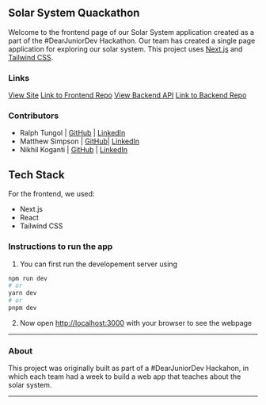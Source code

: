 
## Solar System Quackathon

Welcome to the frontend page of our Solar System application created as a part of the #DearJuniorDev Hackathon. Our team has created a single page application for exploring our solar system. This project uses [Next.js](https://nextjs.org/) and [Tailwind CSS](https://tailwindcss.com/).

### Links

[View Site](https://solar-system-hackathon.vercel.app/)
[Link to Frontend Repo](https://github.com/tungolra/solar-system-hackathon)
[View Backend API](https://solar-system-hackathon-backend.herokuapp.com/)
[Link to Backend Repo](https://github.com/matthewcsimpson/Solar-System-Hackathon-Backend)

### Contributors


- Ralph Tungol | [GitHub](https://github.com/tungolra) | [LinkedIn](https://github.com/tungolra)
- Matthew Simpson | [GitHub](https://github.com/matthewcsimpson)| [LinkedIn](https://www.linkedin.com/in/matthewcsimpson)
- Nikhil Koganti | [GitHub](https://github.com/Nikhil-Koganti) | [LinkedIn](https://www.linkedin.com/in/nikhil-koganti)

## Tech Stack

For the frontend, we used:

- Next.js
- React
- Tailwind CSS

### Instructions to run the app

1. You can first run the developement server using

```bash
npm run dev
# or
yarn dev
# or
pnpm dev
```

2. Now open [http://localhost:3000](http://localhost:3000) with your browser to see the webpage

<hr/>

### About

This project was originally built as part of a #DearJuniorDev Hackahon, in which each team had a week to build a web app that teaches about the solar system.

<hr/>


<!-- ### Pages
#### Planets
#### Moons
#### Stars -->



